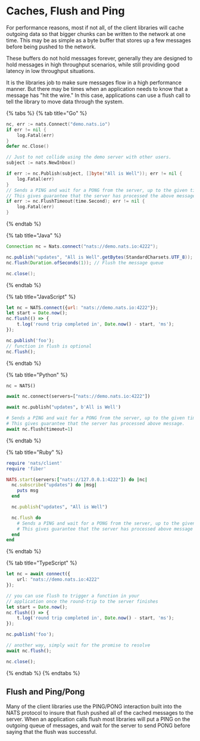 # Caches, Flush and Ping

For performance reasons, most if not all, of the client libraries will cache outgoing data so that bigger chunks can be written to the network at one time. This may be as simple as a byte buffer that stores up a few messages before being pushed to the network.

These buffers do not hold messages forever, generally they are designed to hold messages in high throughput scenarios, while still providing good latency in low throughput situations.

It is the libraries job to make sure messages flow in a high performance manner. But there may be times when an application needs to know that a message has "hit the wire." In this case, applications can use a flush call to tell the library to move data through the system.

{% tabs %}
{% tab title="Go" %}
```go
nc, err := nats.Connect("demo.nats.io")
if err != nil {
    log.Fatal(err)
}
defer nc.Close()

// Just to not collide using the demo server with other users.
subject := nats.NewInbox()

if err := nc.Publish(subject, []byte("All is Well")); err != nil {
    log.Fatal(err)
}
// Sends a PING and wait for a PONG from the server, up to the given timeout.
// This gives guarantee that the server has processed the above message.
if err := nc.FlushTimeout(time.Second); err != nil {
    log.Fatal(err)
}
```
{% endtab %}

{% tab title="Java" %}
```java
Connection nc = Nats.connect("nats://demo.nats.io:4222");

nc.publish("updates", "All is Well".getBytes(StandardCharsets.UTF_8));
nc.flush(Duration.ofSeconds(1)); // Flush the message queue

nc.close();
```
{% endtab %}

{% tab title="JavaScript" %}
```javascript
let nc = NATS.connect({url: "nats://demo.nats.io:4222"});
let start = Date.now();
nc.flush(() => {
    t.log('round trip completed in', Date.now() - start, 'ms');
});

nc.publish('foo');
// function in flush is optional
nc.flush();
```
{% endtab %}

{% tab title="Python" %}
```python
nc = NATS()

await nc.connect(servers=["nats://demo.nats.io:4222"])

await nc.publish("updates", b'All is Well')

# Sends a PING and wait for a PONG from the server, up to the given timeout.
# This gives guarantee that the server has processed above message.
await nc.flush(timeout=1)
```
{% endtab %}

{% tab title="Ruby" %}
```ruby
require 'nats/client'
require 'fiber'

NATS.start(servers:["nats://127.0.0.1:4222"]) do |nc|
  nc.subscribe("updates") do |msg|
    puts msg
  end

  nc.publish("updates", "All is Well")

  nc.flush do
    # Sends a PING and wait for a PONG from the server, up to the given timeout.
    # This gives guarantee that the server has processed above message at this point.
  end
end
```
{% endtab %}

{% tab title="TypeScript" %}
```typescript
let nc = await connect({
    url: "nats://demo.nats.io:4222"
});

// you can use flush to trigger a function in your
// application once the round-trip to the server finishes
let start = Date.now();
nc.flush(() => {
    t.log('round trip completed in', Date.now() - start, 'ms');
});

nc.publish('foo');

// another way, simply wait for the promise to resolve
await nc.flush();

nc.close();
```
{% endtab %}
{% endtabs %}

## Flush and Ping/Pong

Many of the client libraries use the PING/PONG interaction built into the NATS protocol to insure that flush pushed all of the cached messages to the server. When an application calls flush most libraries will put a PING on the outgoing queue of messages, and wait for the server to send PONG before saying that the flush was successful.


